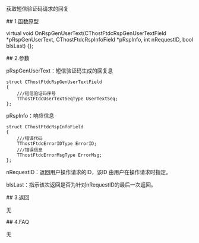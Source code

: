 <p>获取短信验证码请求的回复</p>
<span class="anchor" id="6cba5100-b5b0-4568-8f60-a69a562be60f"></span>
## 1.函数原型
<p>virtual void OnRspGenUserText(CThostFtdcRspGenUserTextField *pRspGenUserText, CThostFtdcRspInfoField *pRspInfo, int nRequestID, bool bIsLast) {};</p>
<span class="anchor" id="98eb8e81-bf07-4309-b3f6-fdf244c666d5"></span>
## 2.参数
<p>pRspGenUserText：短信验证码生成的回复息</p>
<pre><code>struct CThostFtdcRspGenUserTextField
{
    ///短信验证码序号
    TThostFtdcUserTextSeqType UserTextSeq;
};
</code></pre>
<p>pRspInfo：响应信息</p>
<pre><code>struct CThostFtdcRspInfoField
{
    ///错误代码
    TThostFtdcErrorIDType ErrorID;
    ///错误信息
    TThostFtdcErrorMsgType ErrorMsg;
};
</code></pre>
<p>nRequestID：返回用户操作请求的ID，该ID 由用户在操作请求时指定。</p>
<p>bIsLast：指示该次返回是否为针对nRequestID的最后一次返回。</p>
<span class="anchor" id="17f94eb0-8b4b-491f-9505-84d58a4288e1"></span>
## 3.返回
<p>无</p>
<span class="anchor" id="63e169f5-edee-45d5-9236-8ee028251965"></span>
## 4.FAQ
<p>无</p>
